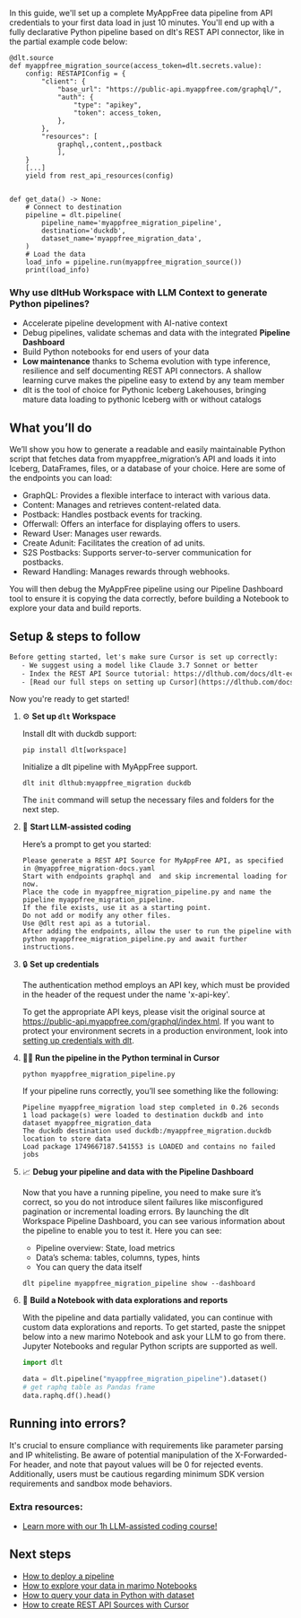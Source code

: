 In this guide, we'll set up a complete MyAppFree data pipeline from API credentials to your first data load in just 10 minutes. You'll end up with a fully declarative Python pipeline based on dlt's REST API connector, like in the partial example code below:

```python-outcome
@dlt.source
def myappfree_migration_source(access_token=dlt.secrets.value):
    config: RESTAPIConfig = {
        "client": {
            "base_url": "https://public-api.myappfree.com/graphql/",
            "auth": {
                "type": "apikey",
                "token": access_token,
            },
        },
        "resources": [
            graphql,,content,,postback
            ],
    }
    [...]
    yield from rest_api_resources(config)


def get_data() -> None:
    # Connect to destination
    pipeline = dlt.pipeline(
        pipeline_name='myappfree_migration_pipeline',
        destination='duckdb',
        dataset_name='myappfree_migration_data', 
    )
    # Load the data
    load_info = pipeline.run(myappfree_migration_source())
    print(load_info) 
```

### Why use dltHub Workspace with LLM Context to generate Python pipelines?

- Accelerate pipeline development with AI-native context
- Debug pipelines, validate schemas and data with the integrated **Pipeline Dashboard**
- Build Python notebooks for end users of your data
- **Low maintenance** thanks to Schema evolution with type inference, resilience and self documenting REST API connectors. A shallow learning curve makes the pipeline easy to extend by any team member
- dlt is the tool of choice for Pythonic Iceberg Lakehouses, bringing mature data loading to pythonic Iceberg with or without catalogs

## What you’ll do

We’ll show you how to generate a readable and easily maintainable Python script that fetches data from myappfree_migration’s API and loads it into Iceberg, DataFrames, files, or a database of your choice. Here are some of the endpoints you can load:

- GraphQL: Provides a flexible interface to interact with various data.
- Content: Manages and retrieves content-related data.
- Postback: Handles postback events for tracking.
- Offerwall: Offers an interface for displaying offers to users.
- Reward User: Manages user rewards.
- Create Adunit: Facilitates the creation of ad units.
- S2S Postbacks: Supports server-to-server communication for postbacks.
- Reward Handling: Manages rewards through webhooks.

You will then debug the MyAppFree pipeline using our Pipeline Dashboard tool to ensure it is copying the data correctly, before building a Notebook to explore your data and build reports.

## Setup & steps to follow

```default
Before getting started, let's make sure Cursor is set up correctly:
   - We suggest using a model like Claude 3.7 Sonnet or better
   - Index the REST API Source tutorial: https://dlthub.com/docs/dlt-ecosystem/verified-sources/rest_api/ and add it to context as **@dlt rest api**
   - [Read our full steps on setting up Cursor](https://dlthub.com/docs/dlt-ecosystem/llm-tooling/cursor-restapi#23-configuring-cursor-with-documentation)
```

Now you're ready to get started!

1. ⚙️ **Set up `dlt` Workspace**
    
    Install dlt with duckdb support:
    ```shell
    pip install dlt[workspace]
    ```

    Initialize a dlt pipeline with MyAppFree support.
    ```shell
    dlt init dlthub:myappfree_migration duckdb
    ```

    The `init` command will setup the necessary files and folders for the next step.
    
2. 🤠 **Start LLM-assisted coding**
    
    Here’s a prompt to get you started:
    
    ```prompt
    Please generate a REST API Source for MyAppFree API, as specified in @myappfree_migration-docs.yaml 
    Start with endpoints graphql and  and skip incremental loading for now. 
    Place the code in myappfree_migration_pipeline.py and name the pipeline myappfree_migration_pipeline. 
    If the file exists, use it as a starting point. 
    Do not add or modify any other files. 
    Use @dlt rest api as a tutorial. 
    After adding the endpoints, allow the user to run the pipeline with python myappfree_migration_pipeline.py and await further instructions.
    ```

    
3. 🔒 **Set up credentials** 
    
    The authentication method employs an API key, which must be provided in the header of the request under the name 'x-api-key'.
    
    To get the appropriate API keys, please visit the original source at https://public-api.myappfree.com/graphql/index.html.
    If you want to protect your environment secrets in a production environment, look into [setting up credentials with dlt](https://dlthub.com/docs/walkthroughs/add_credentials).
    
4. 🏃‍♀️ **Run the pipeline in the Python terminal in Cursor**
    
    ```shell
    python myappfree_migration_pipeline.py
    ```
    
    If your pipeline runs correctly, you’ll see something like the following:
    
    ```shell
    Pipeline myappfree_migration load step completed in 0.26 seconds
    1 load package(s) were loaded to destination duckdb and into dataset myappfree_migration_data
    The duckdb destination used duckdb:/myappfree_migration.duckdb location to store data
    Load package 1749667187.541553 is LOADED and contains no failed jobs
    ```
    
5. 📈 **Debug your pipeline and data with the Pipeline Dashboard**

    Now that you have a running pipeline, you need to make sure it’s correct, so you do not introduce silent failures like misconfigured pagination or incremental loading errors. By launching the dlt Workspace Pipeline Dashboard, you can see various information about the pipeline to enable you to test it. Here you can see:
    - Pipeline overview: State, load metrics
    - Data’s schema: tables, columns, types, hints
    - You can query the data itself
    
    ```shell
    dlt pipeline myappfree_migration_pipeline show --dashboard
    ```
    
6. 🐍 **Build a Notebook with data explorations and reports**

    With the pipeline and data partially validated, you can continue with custom data explorations and reports. To get started, paste the snippet below into a new marimo Notebook and ask your LLM to go from there. Jupyter Notebooks and regular Python scripts are supported as well.

    
    ```python
    import dlt

   data = dlt.pipeline("myappfree_migration_pipeline").dataset()
   # get raphq table as Pandas frame
   data.raphq.df().head()
    ```

## Running into errors?

It's crucial to ensure compliance with requirements like parameter parsing and IP whitelisting. Be aware of potential manipulation of the X-Forwarded-For header, and note that payout values will be 0 for rejected events. Additionally, users must be cautious regarding minimum SDK version requirements and sandbox mode behaviors.

### Extra resources:

- [Learn more with our 1h LLM-assisted coding course!](https://www.youtube.com/watch?v=GGid70rnJuM)

## Next steps

- [How to deploy a pipeline](https://dlthub.com/docs/walkthroughs/deploy-a-pipeline)
- [How to explore your data in marimo Notebooks](https://dlthub.com/docs/general-usage/dataset-access/marimo)
- [How to query your data in Python with dataset](https://dlthub.com/docs/general-usage/dataset-access/dataset)
- [How to create REST API Sources with Cursor](https://dlthub.com/docs/dlt-ecosystem/llm-tooling/cursor-restapi)